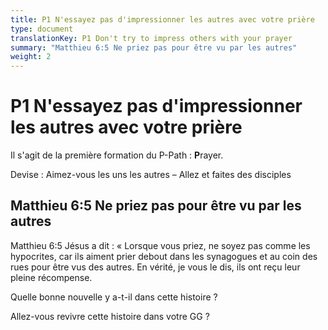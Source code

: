 ```yaml
---
title: P1 N'essayez pas d'impressionner les autres avec votre prière
type: document
translationKey: P1 Don't try to impress others with your prayer
summary: "Matthieu 6:5 Ne priez pas pour être vu par les autres"
weight: 2
---
```

# P1 N'essayez pas d'impressionner les autres avec votre prière

Il s'agit de la première formation du P-Path : **P**rayer.

Devise : Aimez-vous les uns les autres – Allez et faites des disciples

## Matthieu 6:5 Ne priez pas pour être vu par les autres

Matthieu 6:5 Jésus a dit : « Lorsque vous priez, ne soyez pas comme les hypocrites, car ils aiment prier debout dans les synagogues et au coin des rues pour être vus des autres. En vérité, je vous le dis, ils ont reçu leur pleine récompense.

Quelle bonne nouvelle y a-t-il dans cette histoire ?

Allez-vous revivre cette histoire dans votre GG ?

